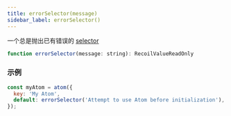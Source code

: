 ```yaml
---
title: errorSelector(message)
sidebar_label: errorSelector()
---
```


一个总是抛出已有错误的 [selector](/docs/api-reference/core/selector)

```jsx
function errorSelector(message: string): RecoilValueReadOnly
```

### 示例

```jsx
const myAtom = atom({
  key: 'My Atom',
  default: errorSelector('Attempt to use Atom before initialization'),
});
```
